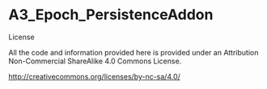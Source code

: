 # A3_Epoch_PersistenceAddon

License

All the code and information provided here is provided under an Attribution Non-Commercial ShareAlike 4.0 Commons License.

http://creativecommons.org/licenses/by-nc-sa/4.0/
